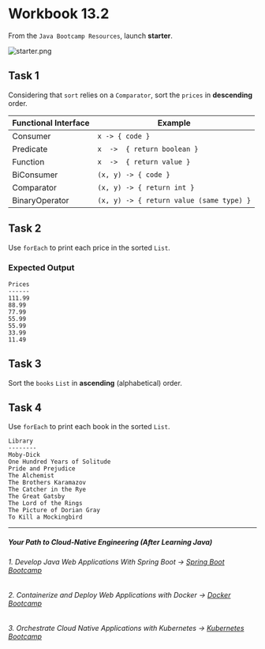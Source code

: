 # Workbook 13.2

From the `Java Bootcamp Resources`, launch **starter**.

![starter.png](https://img-c.udemycdn.com/redactor/raw/article_lecture/2025-01-03_18-40-04-bf6d6d854132a67b79453db4384f2c8d.png)

## Task 1

Considering that `sort` relies on a `Comparator`, sort the `prices` in **descending** order.

| Functional Interface | Example |
| ----- | -------------------- |
| Consumer | `x -> { code } `|
| Predicate | `x  ->  { return boolean }`|
| Function | `x  ->  { return value }`|
| BiConsumer | `(x, y) -> { code }`|
| Comparator | `(x, y) -> { return int }`|
| BinaryOperator | `(x, y) -> { return value (same type) }`|


## Task 2
Use `forEach` to print each price in the sorted `List`.

### **Expected Output**

```
Prices
------
111.99
88.99
77.99
55.99
55.99
33.99
11.49
```

## Task 3

Sort the `books` `List` in **ascending** (alphabetical) order.


## Task 4

Use `forEach` to print each book in the sorted `List`.

```
Library
--------
Moby-Dick
One Hundred Years of Solitude
Pride and Prejudice
The Alchemist
The Brothers Karamazov
The Catcher in the Rye
The Great Gatsby
The Lord of the Rings
The Picture of Dorian Gray
To Kill a Mockingbird
```
----------

##### Your Path to Cloud-Native Engineering (After Learning Java)
###### 1. Develop Java Web Applications With Spring Boot → [Spring Boot Bootcamp](https://www.udemy.com/course/the-complete-spring-boot-development-bootcamp/?couponCode=SPRING_BOOTCAMP)
###### 2. Containerize and Deploy Web Applications with Docker → [Docker Bootcamp](https://www.udemy.com/course/docker-bootcamp-conquer-docker-with-real-world-projects/?couponCode=DOCKER_BOOTCAMP)
###### 3. Orchestrate Cloud Native Applications with Kubernetes → [Kubernetes Bootcamp](https://kubernetestraining.io/)